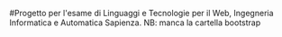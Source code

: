 #Progetto per l'esame di Linguaggi e Tecnologie per il Web,
Ingegneria Informatica e Automatica Sapienza.  NB: manca la cartella bootstrap
